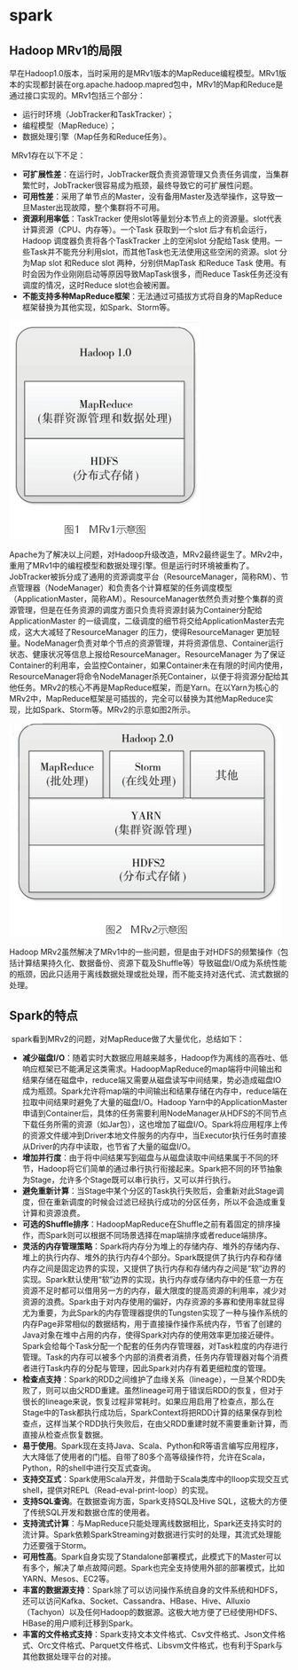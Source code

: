 # spark

## Hadoop MRv1的局限

​    早在Hadoop1.0版本，当时采用的是MRv1版本的MapReduce编程模型。MRv1版本的实现都封装在org.apache.hadoop.mapred包中，MRv1的Map和Reduce是通过接口实现的。MRv1包括三个部分：

- 运行时环境（JobTracker和TaskTracker）；
- 编程模型（MapReduce）；
- 数据处理引擎（Map任务和Reduce任务）。

​        MRv1存在以下不足：

- **可扩展性差**：在运行时，JobTracker既负责资源管理又负责任务调度，当集群繁忙时，JobTracker很容易成为瓶颈，最终导致它的可扩展性问题。
- **可用性差**：采用了单节点的Master，没有备用Master及选举操作，这导致一旦Master出现故障，整个集群将不可用。
- **资源利用率低**：TaskTracker 使用slot等量划分本节点上的资源量。slot代表计算资源（CPU、内存等）。一个Task 获取到一个slot 后才有机会运行，Hadoop 调度器负责将各个TaskTracker 上的空闲slot 分配给Task 使用。一些Task并不能充分利用slot，而其他Task也无法使用这些空闲的资源。slot 分为Map slot 和Reduce slot 两种，分别供MapTask 和Reduce Task 使用。有时会因为作业刚刚启动等原因导致MapTask很多，而Reduce Task任务还没有调度的情况，这时Reduce slot也会被闲置。
- **不能支持多种MapReduce框架**：无法通过可插拔方式将自身的MapReduce框架替换为其他实现，如Spark、Storm等。

![1528297414298](img/1528297414298.png)

​	Apache为了解决以上问题，对Hadoop升级改造，MRv2最终诞生了。MRv2中，重用了MRv1中的编程模型和数据处理引擎。但是运行时环境被重构了。JobTracker被拆分成了通用的资源调度平台（ResourceManager，简称RM）、节点管理器（NodeManager）和负责各个计算框架的任务调度模型（ApplicationMaster，简称AM）。ResourceManager依然负责对整个集群的资源管理，但是在任务资源的调度方面只负责将资源封装为Container分配给ApplicationMaster 的一级调度，二级调度的细节将交给ApplicationMaster去完成，这大大减轻了ResourceManager 的压力，使得ResourceManager 更加轻量。NodeManager负责对单个节点的资源管理，并将资源信息、Container运行状态、健康状况等信息上报给ResourceManager。ResourceManager 为了保证Container的利用率，会监控Container，如果Container未在有限的时间内使用，ResourceManager将命令NodeManager杀死Container，以便于将资源分配给其他任务。MRv2的核心不再是MapReduce框架，而是Yarn。在以Yarn为核心的MRv2中，MapReduce框架是可插拔的，完全可以替换为其他MapReduce实现，比如Spark、Storm等。MRv2的示意如图2所示。 

![1528297448361](img/1528297448361.png)

​	Hadoop MRv2虽然解决了MRv1中的一些问题，但是由于对HDFS的频繁操作（包括计算结果持久化、数据备份、资源下载及Shuffle等）导致磁盘I/O成为系统性能的瓶颈，因此只适用于离线数据处理或批处理，而不能支持对迭代式、流式数据的处理。 

## Spark的特点

​	spark看到MRv2的问题，对MapReduce做了大量优化，总结如下：

- **减少磁盘I/O**：随着实时大数据应用越来越多，Hadoop作为离线的高吞吐、低响应框架已不能满足这类需求。HadoopMapReduce的map端将中间输出和结果存储在磁盘中，reduce端又需要从磁盘读写中间结果，势必造成磁盘IO成为瓶颈。Spark允许将map端的中间输出和结果存储在内存中，reduce端在拉取中间结果时避免了大量的磁盘I/O。Hadoop Yarn中的ApplicationMaster申请到Container后，具体的任务需要利用NodeManager从HDFS的不同节点下载任务所需的资源（如Jar包），这也增加了磁盘I/O。Spark将应用程序上传的资源文件缓冲到Driver本地文件服务的内存中，当Executor执行任务时直接从Driver的内存中读取，也节省了大量的磁盘I/O。
- **增加并行度**：由于将中间结果写到磁盘与从磁盘读取中间结果属于不同的环节，Hadoop将它们简单的通过串行执行衔接起来。Spark把不同的环节抽象为Stage，允许多个Stage既可以串行执行，又可以并行执行。
- **避免重新计算**：当Stage中某个分区的Task执行失败后，会重新对此Stage调度，但在重新调度的时候会过滤已经执行成功的分区任务，所以不会造成重复计算和资源浪费。
- **可选的Shuffle排序**：HadoopMapReduce在Shuffle之前有着固定的排序操作，而Spark则可以根据不同场景选择在map端排序或者reduce端排序。
- **灵活的内存管理策略**：Spark将内存分为堆上的存储内存、堆外的存储内存、堆上的执行内存、堆外的执行内存4个部分。Spark既提供了执行内存和存储内存之间是固定边界的实现，又提供了执行内存和存储内存之间是“软”边界的实现。Spark默认使用“软”边界的实现，执行内存或存储内存中的任意一方在资源不足时都可以借用另一方的内存，最大限度的提高资源的利用率，减少对资源的浪费。Spark由于对内存使用的偏好，内存资源的多寡和使用率就显得尤为重要，为此Spark的内存管理器提供的Tungsten实现了一种与操作系统的内存Page非常相似的数据结构，用于直接操作操作系统内存，节省了创建的Java对象在堆中占用的内存，使得Spark对内存的使用效率更加接近硬件。Spark会给每个Task分配一个配套的任务内存管理器，对Task粒度的内存进行管理。Task的内存可以被多个内部的消费者消费，任务内存管理器对每个消费者进行Task内存的分配与管理，因此Spark对内存有着更细粒度的管理。
- **检查点支持**：Spark的RDD之间维护了血缘关系（lineage），一旦某个RDD失败了，则可以由父RDD重建。虽然lineage可用于错误后RDD的恢复，但对于很长的lineage来说，恢复过程非常耗时。如果应用启用了检查点，那么在Stage中的Task都执行成功后，SparkContext将把RDD计算的结果保存到检查点，这样当某个RDD执行失败后，在由父RDD重建时就不需要重新计算，而直接从检查点恢复数据。
- **易于使用**。Spark现在支持Java、Scala、Python和R等语言编写应用程序，大大降低了使用者的门槛。自带了80多个高等级操作符，允许在Scala，Python，R的shell中进行交互式查询。
- **支持交互式**：Spark使用Scala开发，并借助于Scala类库中的Iloop实现交互式shell，提供对REPL（Read-eval-print-loop）的实现。
- **支持SQL查询**。在数据查询方面，Spark支持SQL及Hive SQL，这极大的方便了传统SQL开发和数据仓库的使用者。
- **支持流式计算**：与MapReduce只能处理离线数据相比，Spark还支持实时的流计算。Spark依赖SparkStreaming对数据进行实时的处理，其流式处理能力还要强于Storm。
- **可用性高**。Spark自身实现了Standalone部署模式，此模式下的Master可以有多个，解决了单点故障问题。Spark也完全支持使用外部的部署模式，比如YARN、Mesos、EC2等。
- **丰富的数据源支持**：Spark除了可以访问操作系统自身的文件系统和HDFS，还可以访问Kafka、Socket、Cassandra、HBase、Hive、Alluxio（Tachyon）以及任何Hadoop的数据源。这极大地方便了已经使用HDFS、HBase的用户顺利迁移到Spark。
- **丰富的文件格式支持**：Spark支持文本文件格式、Csv文件格式、Json文件格式、Orc文件格式、Parquet文件格式、Libsvm文件格式，也有利于Spark与其他数据处理平台的对接。